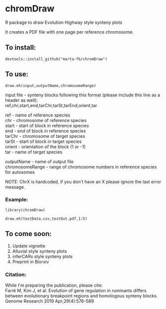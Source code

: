 # chromDraw
R package to draw Evolution Highway style synteny plots

It creates a PDF file with one page per reference chromosome.

## To install:
`devtools::install_github("marta-fb/chromDraw")`

## To use:

`draw.eh(input,outputName,chromosomeRange)`

input file - synteny blocks following this format (please include this line as a header as well):  
  ref,chr,start,end,tarChr,tarSt,tarEnd,orient,tar
  
  ref - name of reference species  
  chr - chromosome of reference species   
  start - start of block in reference species  
  end - end of block in reference species  
  tarChr - chromosome of target species  
  tarSt - start of block in target species  
  orient - orientation of the block (1 or -1)  
  tar - name of target species  

outputName - name of output file   
chromosomeRange - range of chromosome numbers in reference species for autosomes

NOTE: ChrX is hardcoded, if you don't have an X please ignore the last error message.

### Example:  
`library(chromDraw)`

`draw.eh(testData.csv,testOut.pdf,1:5)`

## To come soon:

1. Update vignette
2. Alluvial style synteny plots
3. inferCARs style synteny plots
4. Preprint in Biorxiv

### Citation:
While I'm preparing the publication, please cite:  
Farré M, Kim J, et al. Evolution of gene regulation in ruminants differs between evolutionary breakpoint regions and homologous synteny blocks. Genome Research 2019 Apr;29(4):576-589
